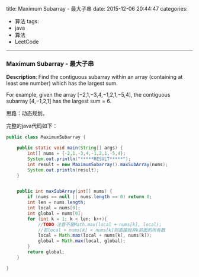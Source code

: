 



title: Maximum Subarray - 最大子串
date: 2015-12-06 20:44:47
categories: 
- 算法
tags: 
- java
- 算法
- LeetCode
<!--updated: 2015-12-06 21:40:47-->
---

### Maximum Subarray - 最大子串

**Description**: Find the contiguous subarray within an array (containing at least one number) which has the largest sum.

 For example, given the array [−2,1,−3,4,−1,2,1,−5,4],
 the contiguous subarray [4,−1,2,1] has the largest sum = 6.

思路：动态规划。

完整的java代码如下：

```java
public class MaximumSubarray {

    public static void main(String[] args) {
        int[] nums = {-2,1,-3,4,-1,2,1,-5,4};
        System.out.println("*****RESULT*****");
        int result = new MaximumSubarray().maxSubArray(nums);
        System.out.println(result);
    }


    public int maxSubArray(int[] nums) {
        if (nums == null || nums.length == 0) return 0;
        int len = nums.length;
        int local = nums[0];
        int global = nums[0];
        for (int k = 1; k < len; k++){
            //TODO 注意不是Math.max(local + nums[k], local);
            //若local + nums[k] < nums[k]则直接抛弃k前面的所有数
            local = Math.max(local + nums[k], nums[k]);
            global = Math.max(local, global);
        }
        return global;
    }

}
```
